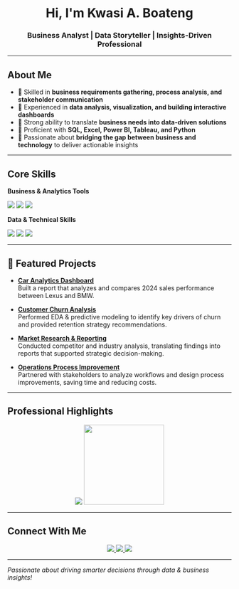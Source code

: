 <!-- Banner / Hero -->
<h1 align="center">Hi, I'm Kwasi A. Boateng</h1>

<h3 align="center"> Business Analyst | Data Storyteller | Insights-Driven Professional</h3>

---

## About Me  
- 🔹 Skilled in **business requirements gathering, process analysis, and stakeholder communication**  
- 🔹 Experienced in **data analysis, visualization, and building interactive dashboards**  
- 🔹 Strong ability to translate **business needs into data-driven solutions**  
- 🔹 Proficient with **SQL, Excel, Power BI, Tableau, and Python**  
- 🔹 Passionate about **bridging the gap between business and technology** to deliver actionable insights  

---

## Core Skills  

**Business & Analytics Tools**  
<p>
  <img src="https://img.shields.io/badge/Excel-217346?logo=microsoft-excel&logoColor=white" />
  <img src="https://img.shields.io/badge/Power%20BI-F2C811?logo=powerbi&logoColor=black" />
  <img src="https://img.shields.io/badge/Tableau-E97627?logo=tableau&logoColor=white" />
  <!-- <img src="https://img.shields.io/badge/Jira-0052CC?logo=jira&logoColor=white" />
  <img src="https://img.shields.io/badge/Confluence-172B4D?logo=confluence&logoColor=white" /> -->
</p>

**Data & Technical Skills**  
<p>
  <img src="https://img.shields.io/badge/SQL-003B57?logo=postgresql&logoColor=white" />
  <img src="https://img.shields.io/badge/Python-3776AB?logo=python&logoColor=white" />
  <img src="https://img.shields.io/badge/R-276DC3?logo=r&logoColor=white" />
  <!-- <img src="https://img.shields.io/badge/AWS-FF9900?logo=amazonaws&logoColor=white" /> -->
  <!-- <img src="https://img.shields.io/badge/BigQuery-669DF6?logo=googlebigquery&logoColor=white" /> -->
</p>

---

## 📂 Featured Projects  

- [**Car Analytics Dashboard**](#)  
  Built a report that analyzes and compares 2024 sales performance between Lexus and BMW.

- [**Customer Churn Analysis**](#)  
  Performed EDA & predictive modeling to identify key drivers of churn and provided retention strategy recommendations.  

- [**Market Research & Reporting**](#)  
  Conducted competitor and industry analysis, translating findings into reports that supported strategic decision-making.  

- [**Operations Process Improvement**](#)  
  Partnered with stakeholders to analyze workflows and design process improvements, saving time and reducing costs.  

---

## Professional Highlights  

<p align="center">
  <img src="https://streak-stats.demolab.com?user=KwasiBoat&theme=radical&hide_border=true"/>
  <img src="https://github-readme-stats.vercel.app/api/top-langs/?username=KwasiBoat&layout=compact&theme=radical" height="180" />
</p>

---

## Connect With Me  

<p align="center">
  <a href="https://www.linkedin.com/in/kwasiboateng001/" target="_blank">
    <img src="https://img.shields.io/badge/LinkedIn-0A66C2?logo=linkedin&logoColor=white" />
  </a>
  <a href="mailto:kwasiboatenga@outlook.com">
    <img src="https://img.shields.io/badge/Email-D14836?logo=gmail&logoColor=white" />
  </a>
  <a href="https://medium.com/kwasiBoat" target="_blank">
    <img src="https://img.shields.io/badge/Medium-12100E?logo=medium&logoColor=white" />
  </a>
</p>

---

*Passionate about driving smarter decisions through data & business insights!*  
